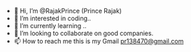 - 👋 Hi, I’m @RajakPrince (Prince Rajak)
- 👀 I’m interested in coding..
- 🌱 I’m currently learning ..
- 💞️ I’m looking to collaborate on good companies.
- 📫 How to reach me this is my Gmail pr138470@gmail.com

<!---
RajakPrince/RajakPrince is a ✨ special ✨ repository because its `README.md` (this file) appears on your GitHub profile.
You can click the Preview link to take a look at your changes.
--->
